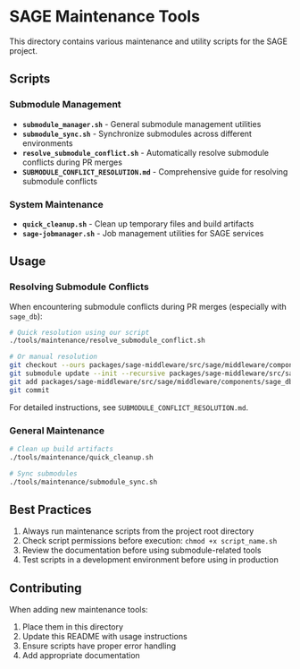 # SAGE Maintenance Tools

This directory contains various maintenance and utility scripts for the SAGE project.

## Scripts

### Submodule Management

- **`submodule_manager.sh`** - General submodule management utilities
- **`submodule_sync.sh`** - Synchronize submodules across different environments
- **`resolve_submodule_conflict.sh`** - Automatically resolve submodule conflicts during PR merges
- **`SUBMODULE_CONFLICT_RESOLUTION.md`** - Comprehensive guide for resolving submodule conflicts

### System Maintenance

- **`quick_cleanup.sh`** - Clean up temporary files and build artifacts
- **`sage-jobmanager.sh`** - Job management utilities for SAGE services

## Usage

### Resolving Submodule Conflicts

When encountering submodule conflicts during PR merges (especially with `sage_db`):

```bash
# Quick resolution using our script
./tools/maintenance/resolve_submodule_conflict.sh

# Or manual resolution
git checkout --ours packages/sage-middleware/src/sage/middleware/components/sage_db
git submodule update --init --recursive packages/sage-middleware/src/sage/middleware/components/sage_db
git add packages/sage-middleware/src/sage/middleware/components/sage_db
git commit
```

For detailed instructions, see `SUBMODULE_CONFLICT_RESOLUTION.md`.

### General Maintenance

```bash
# Clean up build artifacts
./tools/maintenance/quick_cleanup.sh

# Sync submodules
./tools/maintenance/submodule_sync.sh
```

## Best Practices

1. Always run maintenance scripts from the project root directory
2. Check script permissions before execution: `chmod +x script_name.sh`
3. Review the documentation before using submodule-related tools
4. Test scripts in a development environment before using in production

## Contributing

When adding new maintenance tools:

1. Place them in this directory
2. Update this README with usage instructions
3. Ensure scripts have proper error handling
4. Add appropriate documentation
